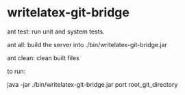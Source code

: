 writelatex-git-bridge
=====================

ant test: run unit and system tests.

ant all: build the server into ./bin/writelatex-git-bridge.jar

ant clean: clean built files

to run:

java -jar ./bin/writelatex-git-bridge.jar port root_git_directory
